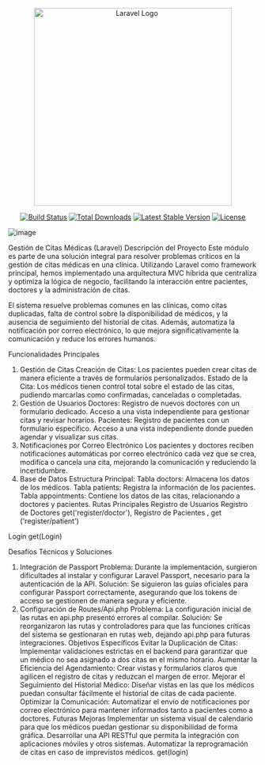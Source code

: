 <p align="center"><a href="https://laravel.com" target="_blank"><img src="https://raw.githubusercontent.com/laravel/art/master/logo-lockup/5%20SVG/2%20CMYK/1%20Full%20Color/laravel-logolockup-cmyk-red.svg" width="400" alt="Laravel Logo"></a></p>

<p align="center">
<a href="https://github.com/laravel/framework/actions"><img src="https://github.com/laravel/framework/workflows/tests/badge.svg" alt="Build Status"></a>
<a href="https://packagist.org/packages/laravel/framework"><img src="https://img.shields.io/packagist/dt/laravel/framework" alt="Total Downloads"></a>
<a href="https://packagist.org/packages/laravel/framework"><img src="https://img.shields.io/packagist/v/laravel/framework" alt="Latest Stable Version"></a>
<a href="https://packagist.org/packages/laravel/framework"><img src="https://img.shields.io/packagist/l/laravel/framework" alt="License"></a>
</p>


![image](https://github.com/user-attachments/assets/814ebe2f-acbd-4c3c-b3f0-341f2a84764a)


Gestión de Citas Médicas (Laravel)
Descripción del Proyecto
Este módulo es parte de una solución integral para resolver problemas críticos en la gestión de citas médicas en una clínica. Utilizando Laravel como framework principal, hemos implementado una arquitectura MVC híbrida que centraliza y optimiza la lógica de negocio, facilitando la interacción entre pacientes, doctores y la administración de citas.

El sistema resuelve problemas comunes en las clínicas, como citas duplicadas, falta de control sobre la disponibilidad de médicos, y la ausencia de seguimiento del historial de citas. Además, automatiza la notificación por correo electrónico, lo que mejora significativamente la comunicación y reduce los errores humanos.

Funcionalidades Principales
1. Gestión de Citas
Creación de Citas: Los pacientes pueden crear citas de manera eficiente a través de formularios personalizados.
Estado de la Cita: Los médicos tienen control total sobre el estado de las citas, pudiendo marcarlas como confirmadas, canceladas o completadas.
2. Gestión de Usuarios
Doctores:
Registro de nuevos doctores con un formulario dedicado.
Acceso a una vista independiente para gestionar citas y revisar horarios.
Pacientes:
Registro de pacientes con un formulario específico.
Acceso a una vista independiente donde pueden agendar y visualizar sus citas.
3. Notificaciones por Correo Electrónico
Los pacientes y doctores reciben notificaciones automáticas por correo electrónico cada vez que se crea, modifica o cancela una cita, mejorando la comunicación y reduciendo la incertidumbre.
4. Base de Datos
Estructura Principal:
Tabla doctors: Almacena los datos de los médicos.
Tabla patients: Registra la información de los pacientes.
Tabla appointments: Contiene los datos de las citas, relacionando a doctores y pacientes.
Rutas Principales
Registro de Usuarios
Registro de Doctores
get('register/doctor'),
Registro de Pacientes , 
get ('register/patient')

Login 
get(Login) 


Desafíos Técnicos y Soluciones
1. Integración de Passport
Problema: Durante la implementación, surgieron dificultades al instalar y configurar Laravel Passport, necesario para la autenticación de la API.
Solución: Se siguieron las guías oficiales para configurar Passport correctamente, asegurando que los tokens de acceso se gestionen de manera segura y eficiente.
2. Configuración de Routes/Api.php
Problema: La configuración inicial de las rutas en api.php presentó errores al compilar.
Solución: Se reorganizaron las rutas y controladores para que las funciones críticas del sistema se gestionaran en rutas web, dejando api.php para futuras integraciones.
Objetivos Específicos
Evitar la Duplicación de Citas:
Implementar validaciones estrictas en el backend para garantizar que un médico no sea asignado a dos citas en el mismo horario.
Aumentar la Eficiencia del Agendamiento:
Crear vistas y formularios claros que agilicen el registro de citas y reduzcan el margen de error.
Mejorar el Seguimiento del Historial Médico:
Diseñar vistas en las que los médicos puedan consultar fácilmente el historial de citas de cada paciente.
Optimizar la Comunicación:
Automatizar el envío de notificaciones por correo electrónico para mantener informados tanto a pacientes como a doctores.
Futuras Mejoras
Implementar un sistema visual de calendario para que los médicos puedan gestionar su disponibilidad de forma gráfica.
Desarrollar una API RESTful que permita la integración con aplicaciones móviles y otros sistemas.
Automatizar la reprogramación de citas en caso de imprevistos médicos.
get(login)
